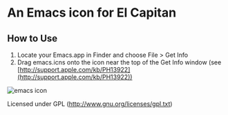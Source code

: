An Emacs icon for El Capitan
======================

## How to Use
1. Locate your Emacs.app in Finder and choose File > Get Info
2. Drag emacs.icns onto the icon near the top of the Get Info window (see [http://support.apple.com/kb/PH13922](http://support.apple.com/kb/PH13922))

![emacs icon](https://raw.githubusercontent.com/cg433n/emacs-yosemite-icon/master/emacs.iconset/icon_512x512@2x.png)

Licensed under GPL (http://www.gnu.org/licenses/gpl.txt)
